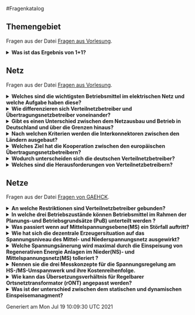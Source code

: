 #Fragenkatalog
## Themengebiet
Fragen aus der Datei [Fragen aus Vorlesung](./Fragenkatalog/00%20Themengebiet/Fragen%20aus%20Vorlesung.md).
<details><summary><b>Was ist das Ergebnis von 1+1?</b></summary>
<table><tr><td>

Die Antwort ist 2. Wenn man noch 40 addiert, kommt man auf 42.
</td></tr></table>
</details>

## Netz
Fragen aus der Datei [Fragen aus Vorlesung](./Fragenkatalog/01%20Netz/Fragen%20aus%20Vorlesung.md).
<details><summary><b>Welches sind die wichtigsten Betriebsmittel im elektrischen Netz und welche Aufgabe haben diese?</b></summary>
<table><tr><td>

- **Transformator**
  - Transformieren die Spannung
  - Kopplung zwischen den Spannungsebenen
- **Schaltanlagen**
  - Schalten von elektrischen Betriebsmitteln
  - Schützen von elektrischen Betriebsmitteln
- **Leitungen**
  - Transport von elektrischer Energie
  - **Freileitung**
    - Oberirdische Leitung
    - Einfluss von Wetter
    - Günstige Investition
    - Teure Betriebskosten
    - Gute thermische Eigenschaften 
  - **(Erd)kabel**
    - Leitung verbuddelt
    - Geschützt gegen Wetter
    - Teure Investiton 
    - Günstige Betriebskosten
    - Schlechte thermische Eigenschaften   
- **Ortsnetzstationen**
  - Bindeglied zwischen den Hauptkomponenten der MS und NS
  - Transformiert die Spannung auf Niederspannung
  - Besteht aus diversen Bauteilen
    - Transformator
    - Schaltanlagen
    - Sammelschienen
    - Schutztechnik
    - (Messtechnik)
    - (Fernwirktechnik) 
- **Hilfs- und Schutzeinrichtungen**
  - Netzschutz- und Erdschlusseinrichtungen
  - Systeme zur Sammlung, Übertragung und Verarbeitung von Betriebsdaten und Schaltbefehlen
  - Einrichtung für die Überwachung der Systemkomponenten
  -	ggf. Blindleistungskompensationsanlagen


</td></tr></table>
</details>
<details><summary><b>Wie differenzieren sich Verteilnetzbetreiber und Übertragungsnetzbetreiber voneinander?</b></summary>
<table><tr><td>

- ÜNBs sind grenzübergreifend tätig (zuständig für Kopplungskapazität)
-	ÜNB Höchst- und Hochspannung, VNB Mittel- und Niederspannung
-	VNB: Regional, Netztopologie: vermascht, eher zentralisiert
-	ÜNB: Überregional, Netztopologie: ausladend, gestreckt


</td></tr></table>
</details>
<details><summary><b>Gibt es einen Unterschied zwischen dem Netzausbau und Betrieb in Deutschland und über die Grenzen hinaus?</b></summary>
<table><tr><td>

-	Deutschland ist eine Kupferplatte
-	Mit anderen Ländern über die Interkonnektoren verbunden
- In Europa: die Übertragungskapazität werden mitgehandelt 


</td></tr></table>
</details>
<details><summary><b>Nach welchen Kriterien werden die Interkonnektoren zwischen den Ländern ausgebaut?</b></summary>
<table><tr><td>

- Wohlfahrtsgewinn
- Investitionskosten
- Versorgungssicherheit
- Angleichen der Marktpreise
- Verringerung der Emissionen

F 1 - 24

</td></tr></table>
</details>
<details><summary><b>Welches Ziel hat die Kooperation zwischen den europäischen Übertragungsnetzbetreibern? </b></summary>
<table><tr><td>

- Sicherheit
- Markt
- Nachhaltigkeit
- elektrisches Netz

F 1 - 17

</td></tr></table>
</details>
<details><summary><b>Wodurch unterscheiden sich die deutschen Verteilnetzbetreiber? </b></summary>
<table><tr><td>

- Lastdichte/Bevölkerungsdichte (Land, Dorf, Stadt)
- Geografischen Verteilung
- Erzeugungsdichte
- Kooperationsmodell (Beteiligungs-, Pacht-, Betriebsführungs-, Dienstleistungs-Modell)

</td></tr></table>
</details>
<details><summary><b>Welches sind die Herausforderungen von Verteilnetzbetreibern?</b></summary>
<table><tr><td>

- Erneuerbare Energien (dezentrale Erzeuger)
- Elektromobilität
- Langfristige Planung erforderlich
</td></tr></table>
</details>

## Netze
Fragen aus der Datei [Fragen von GAEHCK](./Fragenkatalog/02%20Netze/Fragen%20von%20GAEHCK.md).
<details><summary><b>An welche Restriktionen sind Verteilnetzbetreiber gebunden?</b></summary>
<table><tr><td>

- DIN EN 50160 (Merkmale der Spannungsbandes in öffentlichen Elektrizitätsversorgungsnetzen werden festgelegt)
  - Der 10-Minuten-Mittelwert soll mit 95% Wahrscheinlichkeit ein Delta von 10% haben
- Schnelle Spannungsänderungen sind gemäß DIN EN 50160 
  - Unter bestimmten Betriebsbedingungen dürfen mehrmals täglich mit kurzer Dauer Spannungsänderungen von bis zu 10 % von 𝑈n auftreten
  - Unter normalen Betriebsbedingungen sollte die Spannungsänderung nicht höher als 5% sein
- Planungs- und Betriebsgrundsätze
- Technische Anschlussbedingungen Niederspannung

</td></tr></table>
</details>
<details><summary><b>In welche drei Betriebszustände können Betriebsmittel im Rahmen der Planungs-und Betriebsgrundsätze (PuB) unterteilt werden ?</b></summary>
<table><tr><td>

- Störfall   -> Dauer maximal 8 Stunden / Transformator Belastungsgrad 1,3 / Kabel  Belastungsgrad 1,2
- VNB-Last   -> Belastungsgrad 0,7
- Dauerbetrieb -> gleichmäßige Belastung der Betriebsmittel / Belastungsgrad 1

</td></tr></table>
</details>
<details><summary><b>Was passiert wenn auf Mittelspannungsebene(MS) ein Störfall auftritt?</b></summary>
<table><tr><td>

- Da in der MS eine (n-1)-sicher Versorgung vorgeschrieben ist können die Kunden nahezu unterbrechungsfrei versorgt werden.
- Hierfür müssen Leistungsreserven in den Betriebsmitteln eingehalten werden.

</td></tr></table>
</details>
<details><summary><b>Wie hat sich die dezentrale Erzeugersituation auf das Spannungsniveau des Mittel- und Niederspannungsnetz ausgewirkt?</b></summary>
<table><tr><td>

- Die Erzeugunsituation hat dafür gesorgt, dass die Nennspannung von 104% auf 100% bzw. 97 % abgesenkt wurde da nun Einspeisung im Niederspannungsnetz statt findet.
- Bessere Ausnutzung des gesamten Spannungsband

</td></tr></table>
</details>
<details><summary><b>Welche Spannungsänerung wird maximal durch die Einspeisung von Regenerativen Energie Anlagen im Nieder(NS)- und Mittelspannungsnetz(MS) tolleriert ?</b></summary>
<table><tr><td>

- MS-Netz, Spannungsänderung von max. 2%
- NS-Netz, Spannungsänderung von max. 3%

</td></tr></table>
</details>
<details><summary><b>Nennen sie die drei Messkonzepte für die Spannungsregelung am HS-/MS-Umspannwerk und ihre Kostenreihenfolge.</b></summary>
<table><tr><td>

Kosten wie Reihenfolge:
1. Spannungsmessung an der MS-Sammelschiene
2. Spannungsmessung an MS-Sammelschiene und Messung der vom Transformator übertragenen Leistung
3. Spannungsmessung an kritischen Netzverknüpfungspunkten (Schlechtpunkte) oder vollständige Netzzustandsermittlung

</td></tr></table>
</details>
<details><summary><b>Wie kann das  Übersetzungsverhältnis für Regelbarer Ortsnetztransformator (rONT) angepasst werden?</b></summary>
<table><tr><td>

![GitHub Logo](./Fragenkatalog/02 Netze/ROS%20Einsatzweisen.PNG)

</td></tr></table>
</details>
<details><summary><b>Was ist der unterschied zwischen dem statischen und dynamischen Einspeisemanagment?</b></summary>
<table><tr><td>

- dauerhafte statische Begrenzung der eingespeisten Wirkleistung bei statischem Einspeisemanagement 
- gezielte dynamische Absenkung der eingespeisten Wirkleistung bei dynamischen Einspeisemanagement
-

</td></tr></table>
</details>



Generiert am Mon Jul 19 10:09:30 UTC 2021
